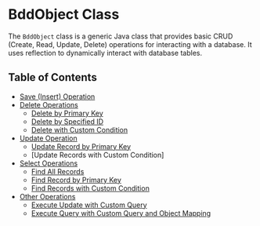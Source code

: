 # BddObject Class

The `BddObject` class is a generic Java class that provides basic CRUD (Create, Read, Update, Delete) operations for interacting with a database. It uses reflection to dynamically interact with database tables.

## Table of Contents

- [Save (Insert) Operation](#save-insert-operation)
- [Delete Operations](#delete-operations)
  - [Delete by Primary Key](#delete-by-primary-key)
  - [Delete by Specified ID](#delete-by-specified-id)
  - [Delete with Custom Condition](#delete-with-custom-condition)
- [Update Operation](#update-operation)
  - [Update Record by Primary Key](#find-record-by-primary-key)
  - [Update Records with Custom Condition]
- [Select Operations](#select-operations)
  - [Find All Records](#find-all-records)
  - [Find Record by Primary Key](#find-record-by-primary-key)
  - [Find Records with Custom Condition](#find-records-with-custom-condition)
- [Other Operations](#other-operations)
  - [Execute Update with Custom Query](#execute-update-with-custom-query)
  - [Execute Query with Custom Query and Object Mapping](#execute-query-with-custom-query-and-object-mapping)
